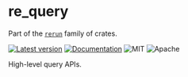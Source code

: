 # re_query

Part of the [`rerun`](https://github.com/rerun-io/rerun) family of crates.

[![Latest version](https://img.shields.io/crates/v/re_query.svg)](https://crates.io/crates/re_query)
[![Documentation](https://docs.rs/re_query/badge.svg)](https://docs.rs/re_query)
![MIT](https://img.shields.io/badge/license-MIT-blue.svg)
![Apache](https://img.shields.io/badge/license-Apache-blue.svg)

High-level query APIs.
